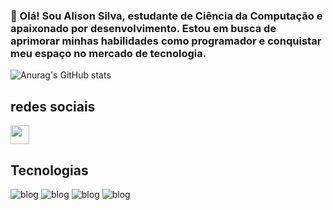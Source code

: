 ### 🎯 Olá! Sou Alison Silva, estudante de Ciência da Computação e apaixonado por desenvolvimento. Estou em busca de aprimorar minhas habilidades como programador e conquistar meu espaço no mercado de tecnologia.
![Anurag's GitHub stats](https://github-readme-stats.vercel.app/api?username=alisonSilvaa&show_icons=true&theme=transparent)
## redes sociais 
<a href="https://www.instagram.com/slv_alisonhq">
  <img src="https://cdn-icons-png.flaticon.com/512/1384/1384063.png" width="30" height="30">
</a> 

## Tecnologias

![blog](https://img.shields.io/badge/C-00599C?style=for-the-badge&logo=c&logoColor=white
)
![blog](https://img.shields.io/badge/HTML-239120?style=for-the-badge&logo=html5&logoColor=white)
![blog](https://img.shields.io/badge/Python-14354C?style=for-the-badge&logo=python&logoColor=white)
![blog](https://img.shields.io/badge/PHP-777BB4?style=for-the-badge&logo=php&logoColor=white)

